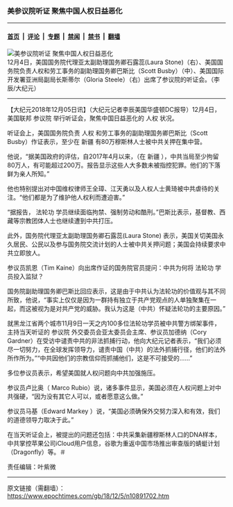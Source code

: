 ### 美参议院听证 聚焦中国人权日益恶化

---

#### [首页](../../../..?n10891702) &nbsp;|&nbsp; [评论](../../../../../epoch-comment?n10891702) &nbsp;|&nbsp; [专题](../../../../../epoch-special?n10891702) &nbsp;|&nbsp; [禁闻](../../../../../epoch-news?n10891702) &nbsp;|&nbsp; [禁书](../../../../../books?n10891702) &nbsp;|&nbsp; [翻墙](https://github.com/gfw-breaker/nogfw/blob/master/README.md?n10891702)


<div><img alt="美参议院听证 聚焦中国人权日益恶化" class="attachment-djy_600_400 size-djy_600_400 wp-post-image" src="https://i.epochtimes.com/assets/uploads/2018/12/DSCN3571-1-600x400.jpg"/>
<div class="caption">
 12月4日，美国国务院代理亚太副助理国务卿石露蕊(Laura Stone)（右）、美国国务院负责人权和劳工事务的副助理国务卿巴斯比（Scott Busby）（中）、美国国际开发署亚洲局副局长斯蒂尔（Gloria Steele）（右）出席了参议院的听证会。（李辰/大纪元）
</div></div><hr/><div class="post_content" id="artbody" itemprop="articleBody">
 <!-- article content begin -->
 <p>
  【大纪元2018年12月05日讯】（大纪元记者李辰美国华盛顿DC报导）12月4日，美国联邦
  <ok href="https://www.epochtimes.com/gb/tag/%E5%8F%82%E8%AE%AE%E9%99%A2.html">
   参议院
  </ok>
  举行听证会，聚焦中国日益恶化的
  <ok href="https://www.epochtimes.com/gb/tag/%E4%BA%BA%E6%9D%83.html">
   人权
  </ok>
  状况。
 </p>
 <p>
  听证会上，美国国务院负责
  <ok href="https://www.epochtimes.com/gb/tag/%E4%BA%BA%E6%9D%83.html">
   人权
  </ok>
  和劳工事务的副助理国务卿巴斯比（Scott Busby）作证表示，至少在
  <ok href="https://www.epochtimes.com/gb/tag/%E6%96%B0%E7%96%86.html">
   新疆
  </ok>
  有80万穆斯林人士被中共关押在集中营。
 </p>
 <p>
  他说，“据美国政府的评估，自2017年4月以来，（在
  <ok href="https://www.epochtimes.com/gb/tag/%E6%96%B0%E7%96%86.html">
   新疆
  </ok>
  ），中共当局至少拘留80万人，有可能超过200万。报告显示这些人大多数未被指控犯罪。他们的下落鲜为亲人所知。”
 </p>
 <p>
  他也特别提出对中国维权律师王全璋、江天勇以及人权人士黄琦被中共虐待的关注。“他们都是为了维护他人权利而遭迫害。”
 </p>
 <p>
  “据报告，
  <ok href="https://www.epochtimes.com/gb/tag/%E6%B3%95%E8%BD%AE%E5%8A%9F.html">
   法轮功
  </ok>
  学员继续面临拘禁、强制劳动和酷刑。”巴斯比表示，基督教、西藏等宗教团体人士也继续遭到中共打压。
 </p>
 <p>
  此外，国务院代理亚太副助理国务卿石露蕊(Laura Stone) 表示，美国关切美国永久居民、公民以及参与国务院交流计划的人士被中共关押问题；美国会持续要求中共立即放人。
 </p>
 <p>
  参议员凯恩（Tim Kaine）向出席作证的国务院官员提问：中共为何将
  <ok href="https://www.epochtimes.com/gb/tag/%E6%B3%95%E8%BD%AE%E5%8A%9F.html">
   法轮功
  </ok>
  学员投入监狱？
 </p>
 <p>
  国务院副助理国务卿巴斯比回应表示，这是由于中共认为法轮功的价值观与其不同所致，他说，“事实上仅仅是因为一群持有独立于共产党观点的人单独聚集在一起，而这被视为是对共产党的威胁。我认为这是（中共）怀疑法轮功的主要原因。”
 </p>
 <p>
  就黑龙江省两个城市11月9日一天之内100多位法轮功学员被中共警方绑架事件，主持当天听证的
  <ok href="https://www.epochtimes.com/gb/tag/%E5%8F%82%E8%AE%AE%E9%99%A2.html">
   参议院
  </ok>
  外交委员会亚太委员会主席、参议员加德纳（Cory Gardner）在受访中谴责中共的非法抓捕行动，他向大纪元记者表示，“我们必须尽一切努力，在全球发挥领导力，谴责中国（中共）的法外抓捕行径，他们的法外所作所为。”“中共因他们的宗教信仰而抓捕他们，这是不可接受的……”
 </p>
 <p>
  多位参议员表示，希望美国就人权问题向中共加强施压。
 </p>
 <p>
  参议员卢比奥（ Marco Rubio）说，诸多事件显示，美国必须在人权问题上对中共强硬，“因为没有其它人可以，或者愿意这么做。”
 </p>
 <p>
  参议员马基（Edward Markey ）说，“美国必须确保外交努力深入和有效，我们的道德领导力取决于此。”
 </p>
 <p>
  在当天听证会上，被提出的问题还包括：中共采集新疆穆斯林人口的DNA样本，中共掌控苹果公司iCloud用户信息，谷歌为重返中国市场推出审查版的蜻蜓计划（Dragonfly）等。＃
 </p>
 <p>
  责任编辑：叶紫微
 </p>
 <!-- article content end -->
 <div id="below_article_ad">
 </div>
</div>


---

原文链接（需翻墙）：https://www.epochtimes.com/gb/18/12/5/n10891702.htm